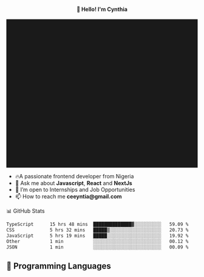 <h4 align="center">👋 Hello! I'm Cynthia</h4>

<hr style="height:10%; margin-left:0; margin-right:0;" />

<div align="left">
  <ul>
  <li>🔥A passionate frontend developer from Nigeria</li>
  <li>💬 Ask me about <strong>Javascript</strong>, <strong>React</strong> and <strong> NextJs</strong></li>
  <li>👯 I’m open to Internships and Job Opportunities</li>
  <li>📫 How to reach me <strong>ceeyntia@gmail.com</strong></li>
</ul>
</div
  
## 📊 GitHub Stats

<!--START_SECTION:waka-->

```txt
TypeScript      15 hrs 48 mins  ██████████████▓░░░░░░░░░░   59.09 %
CSS             5 hrs 32 mins   █████▒░░░░░░░░░░░░░░░░░░░   20.73 %
JavaScript      5 hrs 19 mins   █████░░░░░░░░░░░░░░░░░░░░   19.92 %
Other           1 min           ░░░░░░░░░░░░░░░░░░░░░░░░░   00.12 %
JSON            1 min           ░░░░░░░░░░░░░░░░░░░░░░░░░   00.09 %
```

<!--END_SECTION:waka-->

## 💬 Programming Languages

<!--START_SECTION:languages-->
<!--END_SECTION:languages-->
